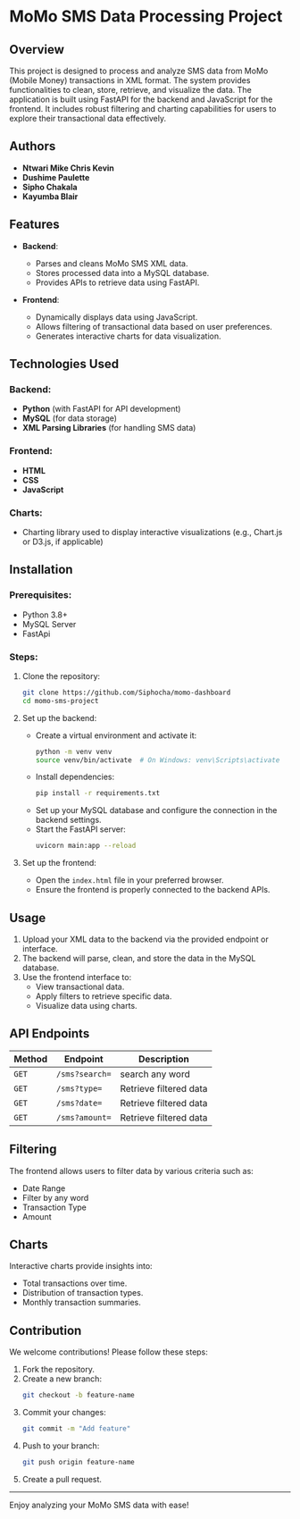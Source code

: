 # MoMo SMS Data Processing Project

## Overview

This project is designed to process and analyze SMS data from MoMo (Mobile Money) transactions in XML format. The system provides functionalities to clean, store, retrieve, and visualize the data. The application is built using FastAPI for the backend and JavaScript for the frontend. It includes robust filtering and charting capabilities for users to explore their transactional data effectively.

## Authors
- **Ntwari Mike Chris Kevin**
- **Dushime Paulette**
- **Sipho Chakala**
- **Kayumba Blair**

## Features
- **Backend**:
  - Parses and cleans MoMo SMS XML data.
  - Stores processed data into a MySQL database.
  - Provides APIs to retrieve data using FastAPI.

- **Frontend**:
  - Dynamically displays data using JavaScript.
  - Allows filtering of transactional data based on user preferences.
  - Generates interactive charts for data visualization.

## Technologies Used

### Backend:
- **Python** (with FastAPI for API development)
- **MySQL** (for data storage)
- **XML Parsing Libraries** (for handling SMS data)

### Frontend:
- **HTML**
- **CSS**
- **JavaScript**

### Charts:
- Charting library used to display interactive visualizations (e.g., Chart.js or D3.js, if applicable)

## Installation

### Prerequisites:
- Python 3.8+
- MySQL Server
- FastApi

### Steps:
1. Clone the repository:
   ```bash
   git clone https://github.com/Siphocha/momo-dashboard
   cd momo-sms-project
   ```
2. Set up the backend:
   - Create a virtual environment and activate it:
     ```bash
     python -m venv venv
     source venv/bin/activate  # On Windows: venv\Scripts\activate
     ```
   - Install dependencies:
     ```bash
     pip install -r requirements.txt
     ```
   - Set up your MySQL database and configure the connection in the backend settings.
   - Start the FastAPI server:
     ```bash
     uvicorn main:app --reload
     ```

3. Set up the frontend:
   - Open the `index.html` file in your preferred browser.
   - Ensure the frontend is properly connected to the backend APIs.

## Usage
1. Upload your XML data to the backend via the provided endpoint or interface.
2. The backend will parse, clean, and store the data in the MySQL database.
3. Use the frontend interface to:
   - View transactional data.
   - Apply filters to retrieve specific data.
   - Visualize data using charts.

## API Endpoints
| Method | Endpoint            | Description               |
|--------|-------------------  |---------------------------|
| `GET`  | `/sms?search=`      | search any word           |
| `GET`  | `/sms?type=`        | Retrieve filtered data    |
| `GET`  | `/sms?date=`        | Retrieve filtered data    |
| `GET`  | `/sms?amount=`      | Retrieve filtered data    |

## Filtering
The frontend allows users to filter data by various criteria such as:
- Date Range
- Filter by any word
- Transaction Type
- Amount

## Charts
Interactive charts provide insights into:
- Total transactions over time.
- Distribution of transaction types.
- Monthly transaction summaries.

## Contribution
We welcome contributions! Please follow these steps:
1. Fork the repository.
2. Create a new branch:
   ```bash
   git checkout -b feature-name
   ```
3. Commit your changes:
   ```bash
   git commit -m "Add feature"
   ```
4. Push to your branch:
   ```bash
   git push origin feature-name
   ```
5. Create a pull request.

---

Enjoy analyzing your MoMo SMS data with ease!
